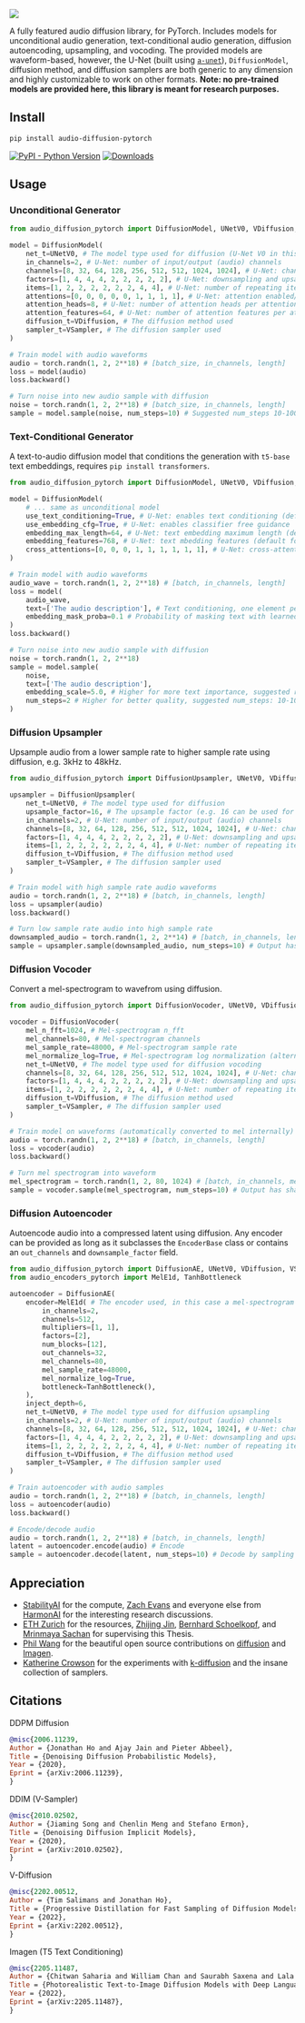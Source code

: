 <img src="./LOGO.png"></img>

A fully featured audio diffusion library, for PyTorch. Includes models for unconditional audio generation, text-conditional audio generation, diffusion autoencoding, upsampling, and vocoding. The provided models are waveform-based, however, the U-Net (built using [`a-unet`](https://github.com/archinetai/a-unet)), `DiffusionModel`, diffusion method, and diffusion samplers are both generic to any dimension and highly customizable to work on other formats. **Note: no pre-trained models are provided here, this library is meant for research purposes.**


## Install

```bash
pip install audio-diffusion-pytorch
```

[![PyPI - Python Version](https://img.shields.io/pypi/v/audio-diffusion-pytorch?style=flat&colorA=black&colorB=black)](https://pypi.org/project/audio-diffusion-pytorch/)
[![Downloads](https://static.pepy.tech/personalized-badge/audio-diffusion-pytorch?period=total&units=international_system&left_color=black&right_color=black&left_text=Downloads)](https://pepy.tech/project/audio-diffusion-pytorch)


## Usage

### Unconditional Generator

```py
from audio_diffusion_pytorch import DiffusionModel, UNetV0, VDiffusion, VSampler

model = DiffusionModel(
    net_t=UNetV0, # The model type used for diffusion (U-Net V0 in this case)
    in_channels=2, # U-Net: number of input/output (audio) channels
    channels=[8, 32, 64, 128, 256, 512, 512, 1024, 1024], # U-Net: channels at each layer
    factors=[1, 4, 4, 4, 2, 2, 2, 2, 2], # U-Net: downsampling and upsampling factors at each layer
    items=[1, 2, 2, 2, 2, 2, 2, 4, 4], # U-Net: number of repeating items at each layer
    attentions=[0, 0, 0, 0, 0, 1, 1, 1, 1], # U-Net: attention enabled/disabled at each layer
    attention_heads=8, # U-Net: number of attention heads per attention item
    attention_features=64, # U-Net: number of attention features per attention item
    diffusion_t=VDiffusion, # The diffusion method used
    sampler_t=VSampler, # The diffusion sampler used
)

# Train model with audio waveforms
audio = torch.randn(1, 2, 2**18) # [batch_size, in_channels, length]
loss = model(audio)
loss.backward()

# Turn noise into new audio sample with diffusion
noise = torch.randn(1, 2, 2**18) # [batch_size, in_channels, length]
sample = model.sample(noise, num_steps=10) # Suggested num_steps 10-100
```

### Text-Conditional Generator
A text-to-audio diffusion model that conditions the generation with `t5-base` text embeddings, requires `pip install transformers`.
```py
from audio_diffusion_pytorch import DiffusionModel, UNetV0, VDiffusion, VSampler

model = DiffusionModel(
    # ... same as unconditional model
    use_text_conditioning=True, # U-Net: enables text conditioning (default T5-base)
    use_embedding_cfg=True, # U-Net: enables classifier free guidance
    embedding_max_length=64, # U-Net: text embedding maximum length (default for T5-base)
    embedding_features=768, # U-Net: text mbedding features (default for T5-base)
    cross_attentions=[0, 0, 0, 1, 1, 1, 1, 1, 1], # U-Net: cross-attention enabled/disabled at each layer
)

# Train model with audio waveforms
audio_wave = torch.randn(1, 2, 2**18) # [batch, in_channels, length]
loss = model(
    audio_wave,
    text=['The audio description'], # Text conditioning, one element per batch
    embedding_mask_proba=0.1 # Probability of masking text with learned embedding (Classifier-Free Guidance Mask)
)
loss.backward()

# Turn noise into new audio sample with diffusion
noise = torch.randn(1, 2, 2**18)
sample = model.sample(
    noise,
    text=['The audio description'],
    embedding_scale=5.0, # Higher for more text importance, suggested range: 1-15 (Classifier-Free Guidance Scale)
    num_steps=2 # Higher for better quality, suggested num_steps: 10-100
)
```

### Diffusion Upsampler
Upsample audio from a lower sample rate to higher sample rate using diffusion, e.g. 3kHz to 48kHz.
```py
from audio_diffusion_pytorch import DiffusionUpsampler, UNetV0, VDiffusion, VSampler

upsampler = DiffusionUpsampler(
    net_t=UNetV0, # The model type used for diffusion
    upsample_factor=16, # The upsample factor (e.g. 16 can be used for 3kHz to 48kHz)
    in_channels=2, # U-Net: number of input/output (audio) channels
    channels=[8, 32, 64, 128, 256, 512, 512, 1024, 1024], # U-Net: channels at each layer
    factors=[1, 4, 4, 4, 2, 2, 2, 2, 2], # U-Net: downsampling and upsampling factors at each layer
    items=[1, 2, 2, 2, 2, 2, 2, 4, 4], # U-Net: number of repeating items at each layer
    diffusion_t=VDiffusion, # The diffusion method used
    sampler_t=VSampler, # The diffusion sampler used
)

# Train model with high sample rate audio waveforms
audio = torch.randn(1, 2, 2**18) # [batch, in_channels, length]
loss = upsampler(audio)
loss.backward()

# Turn low sample rate audio into high sample rate
downsampled_audio = torch.randn(1, 2, 2**14) # [batch, in_channels, length]
sample = upsampler.sample(downsampled_audio, num_steps=10) # Output has shape: [1, 2, 2**18]
```

### Diffusion Vocoder
Convert a mel-spectrogram to wavefrom using diffusion.
```py
from audio_diffusion_pytorch import DiffusionVocoder, UNetV0, VDiffusion, VSampler

vocoder = DiffusionVocoder(
    mel_n_fft=1024, # Mel-spectrogram n_fft
    mel_channels=80, # Mel-spectrogram channels
    mel_sample_rate=48000, # Mel-spectrogram sample rate
    mel_normalize_log=True, # Mel-spectrogram log normalization (alternative is mel_normalize=True for [-1,1] power normalization)
    net_t=UNetV0, # The model type used for diffusion vocoding
    channels=[8, 32, 64, 128, 256, 512, 512, 1024, 1024], # U-Net: channels at each layer
    factors=[1, 4, 4, 4, 2, 2, 2, 2, 2], # U-Net: downsampling and upsampling factors at each layer
    items=[1, 2, 2, 2, 2, 2, 2, 4, 4], # U-Net: number of repeating items at each layer
    diffusion_t=VDiffusion, # The diffusion method used
    sampler_t=VSampler, # The diffusion sampler used
)

# Train model on waveforms (automatically converted to mel internally)
audio = torch.randn(1, 2, 2**18) # [batch, in_channels, length]
loss = vocoder(audio)
loss.backward()

# Turn mel spectrogram into waveform
mel_spectrogram = torch.randn(1, 2, 80, 1024) # [batch, in_channels, mel_channels, mel_length]
sample = vocoder.sample(mel_spectrogram, num_steps=10) # Output has shape: [1, 2, 2**18]
```

### Diffusion Autoencoder
Autoencode audio into a compressed latent using diffusion. Any encoder can be provided as long as it subclasses the `EncoderBase` class or contains an `out_channels` and `downsample_factor` field.
```py
from audio_diffusion_pytorch import DiffusionAE, UNetV0, VDiffusion, VSampler
from audio_encoders_pytorch import MelE1d, TanhBottleneck

autoencoder = DiffusionAE(
    encoder=MelE1d( # The encoder used, in this case a mel-spectrogram encoder
        in_channels=2,
        channels=512,
        multipliers=[1, 1],
        factors=[2],
        num_blocks=[12],
        out_channels=32,
        mel_channels=80,
        mel_sample_rate=48000,
        mel_normalize_log=True,
        bottleneck=TanhBottleneck(),
    ),
    inject_depth=6,
    net_t=UNetV0, # The model type used for diffusion upsampling
    in_channels=2, # U-Net: number of input/output (audio) channels
    channels=[8, 32, 64, 128, 256, 512, 512, 1024, 1024], # U-Net: channels at each layer
    factors=[1, 4, 4, 4, 2, 2, 2, 2, 2], # U-Net: downsampling and upsampling factors at each layer
    items=[1, 2, 2, 2, 2, 2, 2, 4, 4], # U-Net: number of repeating items at each layer
    diffusion_t=VDiffusion, # The diffusion method used
    sampler_t=VSampler, # The diffusion sampler used
)

# Train autoencoder with audio samples
audio = torch.randn(1, 2, 2**18) # [batch, in_channels, length]
loss = autoencoder(audio)
loss.backward()

# Encode/decode audio
audio = torch.randn(1, 2, 2**18) # [batch, in_channels, length]
latent = autoencoder.encode(audio) # Encode
sample = autoencoder.decode(latent, num_steps=10) # Decode by sampling diffusion model conditioning on latent
```

## Appreciation

* [StabilityAI](https://stability.ai/) for the compute, [Zach Evans](https://github.com/zqevans) and everyone else from [HarmonAI](https://www.harmonai.org/) for the interesting research discussions.
* [ETH Zurich](https://inf.ethz.ch/) for the resources, [Zhijing Jin](https://zhijing-jin.com/), [Bernhard Schoelkopf](https://is.mpg.de/~bs), and [Mrinmaya Sachan](http://www.mrinmaya.io/) for supervising this Thesis.
* [Phil Wang](https://github.com/lucidrains) for the beautiful open source contributions on [diffusion](https://github.com/lucidrains/denoising-diffusion-pytorch) and [Imagen](https://github.com/lucidrains/imagen-pytorch).
* [Katherine Crowson](https://github.com/crowsonkb) for the experiments with [k-diffusion](https://github.com/crowsonkb/k-diffusion) and the insane collection of samplers.

## Citations

DDPM Diffusion
```bibtex
@misc{2006.11239,
Author = {Jonathan Ho and Ajay Jain and Pieter Abbeel},
Title = {Denoising Diffusion Probabilistic Models},
Year = {2020},
Eprint = {arXiv:2006.11239},
}
```

DDIM (V-Sampler)
```bibtex
@misc{2010.02502,
Author = {Jiaming Song and Chenlin Meng and Stefano Ermon},
Title = {Denoising Diffusion Implicit Models},
Year = {2020},
Eprint = {arXiv:2010.02502},
}
```

V-Diffusion
```bibtex
@misc{2202.00512,
Author = {Tim Salimans and Jonathan Ho},
Title = {Progressive Distillation for Fast Sampling of Diffusion Models},
Year = {2022},
Eprint = {arXiv:2202.00512},
}
```

Imagen (T5 Text Conditioning)
```bibtex
@misc{2205.11487,
Author = {Chitwan Saharia and William Chan and Saurabh Saxena and Lala Li and Jay Whang and Emily Denton and Seyed Kamyar Seyed Ghasemipour and Burcu Karagol Ayan and S. Sara Mahdavi and Rapha Gontijo Lopes and Tim Salimans and Jonathan Ho and David J Fleet and Mohammad Norouzi},
Title = {Photorealistic Text-to-Image Diffusion Models with Deep Language Understanding},
Year = {2022},
Eprint = {arXiv:2205.11487},
}
```
